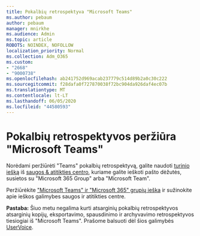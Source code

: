 ```yaml
---
title: Pokalbių retrospektyva "Microsoft Teams"
ms.author: pebaum
author: pebaum
manager: mnirkhe
ms.audience: Admin
ms.topic: article
ROBOTS: NOINDEX, NOFOLLOW
localization_priority: Normal
ms.collection: Adm_O365
ms.custom:
- "2668"
- "9000738"
ms.openlocfilehash: ab241752d969acab237779c514d89b2a0c30c222
ms.sourcegitcommit: f28dafa0f727870038f72bc904da926daf4ec07b
ms.translationtype: MT
ms.contentlocale: lt-LT
ms.lasthandoff: 06/05/2020
ms.locfileid: "44580593"
---
```

# <a name="viewing-chat-history-in-microsoft-teams"></a>Pokalbių retrospektyvos peržiūra "Microsoft Teams"

Norėdami peržiūrėti "Teams" pokalbių retrospektyvą, galite naudoti [turinio iešką](https://sip.protection.office.com/contentsearchbeta?ContentOnly=1) iš [saugos & atitikties centro](https://sip.protection.office.com/insightdashboard), kuriame galite ieškoti pašto dėžutės, susietos su "Microsoft 365 Group" arba "Microsoft Team". 

Peržiūrėkite ["Microsoft Teams" ir "Microsoft 365" grupių ieška](https://docs.microsoft.com/microsoft-365/compliance/content-search) ir sužinokite apie ieškos galimybes saugos ir atitikties centre. 

**Pastaba:** Šiuo metu negalima kurti atsarginių pokalbių retrospektyvos atsarginių kopijų, eksportavimo, spausdinimo ir archyvavimo retrospektyvos tiesiogiai iš "Microsoft Teams". Prašome balsuoti dėl šios galimybės [UserVoice](https://microsoftteams.uservoice.com/forums/555103-public/suggestions/16982542-backup-export-printing-archive-options?page=2&per_page=20). 